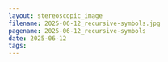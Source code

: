 ```yaml
---
layout: stereoscopic_image
filename: 2025-06-12_recursive-symbols.jpg
pagename: 2025-06-12_recursive-symbols
date: 2025-06-12
tags:
---
```

